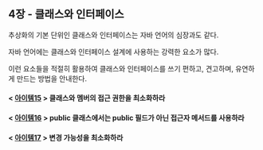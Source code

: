 ## 4장 - 클래스와 인터페이스

추상화의 기본 단위인 클래스와 인터페이스는 자바 언어의 심장과도 같다.

자바 언어에는 클래스와 인터페이스 설계에 사용하는 강력한 요소가 많다.

이런 요소들을 적절히 활용하여 클래스와 인터페이스를 쓰기 편하고, 견고하며, 유연하게 만드는 방법을 안내한다.

#### < [아이템15](https://github.com/ziippy/EffectiveJava/tree/master/src/chapter4/item15) > 클래스와 멤버의 접근 권한을 최소화하라

#### < [아이템16](https://github.com/ziippy/EffectiveJava/tree/master/src/chapter4/item16) > public 클래스에서는 public 필드가 아닌 접근자 메서드를 사용하라

#### < [아이템17](https://github.com/ziippy/EffectiveJava/tree/master/src/chapter4/item17) > 변경 가능성을 최소화하라